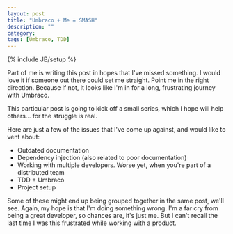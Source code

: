```yaml
---
layout: post
title: "Umbraco + Me = SMASH"
description: ""
category:
tags: [Umbraco, TDD]
---
```

{% include JB/setup %}
<p>
  Part of me is writing this post in hopes that I've missed something. I would love it if someone out
  there could set me straight. Point me in the right direction. Because if not, it looks like I'm in for a long, frustrating journey with Umbraco.
</p>
<p>
  This particular post is going to kick off a small series, which I hope will help others... for the struggle is real.
</p>
<!--more-->
<p>
  Here are just a few of the issues that I've come up against, and would like to vent about:
  <ul>
    <li>Outdated documentation</li>
    <li>Dependency injection (also related to poor documentation)</li>
    <li>Working with multiple developers. Worse yet, when you're part of a distributed team</li>
    <li>TDD + Umbraco</li>
    <li>Project setup</li>
  </ul>
</p>
<p>
  Some of these might end up being grouped together in the same post, we'll see. Again, my hope is that I'm doing something wrong.
  I'm a far cry from being a great developer, so chances are, it's just me. But I can't recall the last time I was this frustrated while working with a product.
</p>
